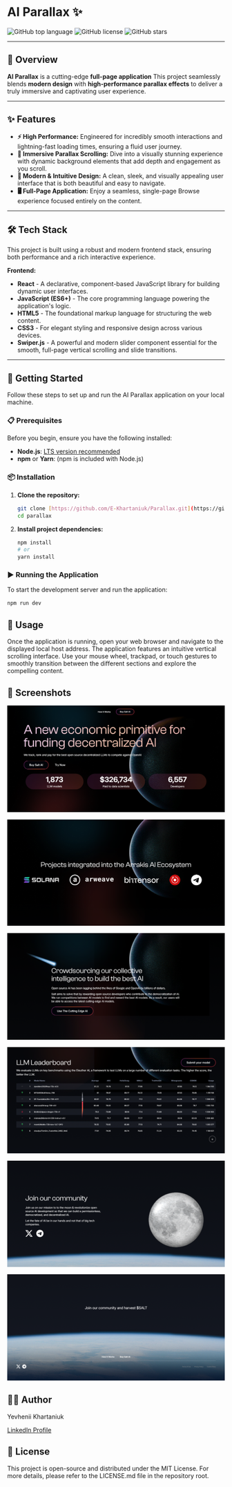 # AI Parallax ✨

![GitHub top language](https://img.shields.io/github/languages/top/E-Khartaniuk/Parallax?style=for-the-badge&logo=javascript)
![GitHub license](https://img.shields.io/github/license/E-Khartaniuk/Parallax?style=for-the-badge&color=blue)
![GitHub stars](https://img.shields.io/github/stars/E-Khartaniuk/Parallax?style=for-the-badge&color=yellow&logo=github)

---

## 🚀 Overview

**AI Parallax** is a cutting-edge **full-page application** This project seamlessly blends **modern design** with **high-performance parallax effects** to deliver a truly immersive and captivating user experience.

---

## ✨ Features

- **⚡ High Performance:** Engineered for incredibly smooth interactions and lightning-fast loading times, ensuring a fluid user journey.
- **🌌 Immersive Parallax Scrolling:** Dive into a visually stunning experience with dynamic background elements that add depth and engagement as you scroll.
- **🎨 Modern & Intuitive Design:** A clean, sleek, and visually appealing user interface that is both beautiful and easy to navigate.
- **🖥️ Full-Page Application:** Enjoy a seamless, single-page Browse experience focused entirely on the content.

---

## 🛠️ Tech Stack

This project is built using a robust and modern frontend stack, ensuring both performance and a rich interactive experience.

**Frontend:**

- **React** - A declarative, component-based JavaScript library for building dynamic user interfaces.
- **JavaScript (ES6+)** - The core programming language powering the application's logic.
- **HTML5** - The foundational markup language for structuring the web content.
- **CSS3** - For elegant styling and responsive design across various devices.
- **Swiper.js** - A powerful and modern slider component essential for the smooth, full-page vertical scrolling and slide transitions.

---

## 🚀 Getting Started

Follow these steps to set up and run the AI Parallax application on your local machine.

### 📋 Prerequisites

Before you begin, ensure you have the following installed:

- **Node.js**: [LTS version recommended](https://nodejs.org/en/download/)
- **npm** or **Yarn**: (npm is included with Node.js)

### 📦 Installation

1.  **Clone the repository:**

    ```bash
    git clone [https://github.com/E-Khartaniuk/Parallax.git](https://github.com/E-Khartaniuk/Parallax.git)
    cd parallax
    ```

2.  **Install project dependencies:**

    ```bash
    npm install
    # or
    yarn install
    ```

### ▶️ Running the Application

To start the development server and run the application:

```bash
npm run dev
```

## 📝 Usage

Once the application is running, open your web browser and navigate to the displayed local host address. The application features an intuitive vertical scrolling interface. Use your mouse wheel, trackpad, or touch gestures to smoothly transition between the different sections and explore the compelling content.

## 📸 Screenshots

![Hero](/src/img/screenshots/Screenshot%201.png)

![Projects integrated](/src/img/screenshots/Screenshot%202.png)

![Crowdsourcing](/src/img/screenshots/Screenshot%203.png)

![LLM Leaderboard](/src/img/screenshots/Screenshot%204.png)

![Join our community](/src/img/screenshots/Screenshot%205.png)

![Footer](/src/img/screenshots/Screenshot%206.png)

## 👨‍💻 Author

Yevhenii Khartaniuk

[LinkedIn Profile](https://www.linkedin.com/in/yevhenii-khartaniuk-45b279251/)

## 📜 License

This project is open-source and distributed under the MIT License. For more details, please refer to the LICENSE.md file in the repository root.
